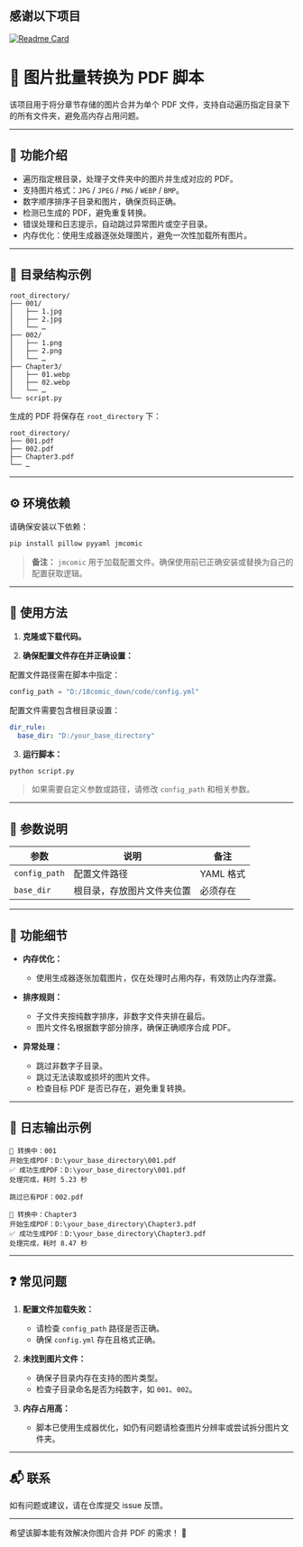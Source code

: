 ## 感谢以下项目
[![Readme Card](https://github-readme-stats.vercel.app/api/pin/?username=hect0x7&repo=JMComic-Crawler-Python)]([https://github.com/tonquer/JMComic-qt](https://github.com/hect0x7/JMComic-Crawler-Python)https://github.com/hect0x7/JMComic-Crawler-Python)


# 📄 图片批量转换为 PDF 脚本

该项目用于将分章节存储的图片合并为单个 PDF 文件，支持自动遍历指定目录下的所有文件夹，避免高内存占用问题。

---

## 📌 功能介绍

* 遍历指定根目录，处理子文件夹中的图片并生成对应的 PDF。
* 支持图片格式：`JPG` / `JPEG` / `PNG` / `WEBP` / `BMP`。
* 数字顺序排序子目录和图片，确保页码正确。
* 检测已生成的 PDF，避免重复转换。
* 错误处理和日志提示，自动跳过异常图片或空子目录。
* 内存优化：使用生成器逐张处理图片，避免一次性加载所有图片。

---

## 📂 目录结构示例

```
root_directory/
├── 001/
│   ├── 1.jpg
│   ├── 2.jpg
│   └── …
├── 002/
│   ├── 1.png
│   ├── 2.png
│   └── …
├── Chapter3/
│   ├── 01.webp
│   ├── 02.webp
│   └── …
└── script.py
```

生成的 PDF 将保存在 `root_directory` 下：

```
root_directory/
├── 001.pdf
├── 002.pdf
├── Chapter3.pdf
└── …
```

---

## ⚙️ 环境依赖

请确保安装以下依赖：

```bash
pip install pillow pyyaml jmcomic
```

> **备注：** `jmcomic` 用于加载配置文件。确保使用前已正确安装或替换为自己的配置获取逻辑。

---

## 📄 使用方法

1. **克隆或下载代码。**

2. **确保配置文件存在并正确设置：**

配置文件路径需在脚本中指定：

```python
config_path = "D:/18comic_down/code/config.yml"
```

配置文件需要包含根目录设置：

```yaml
dir_rule:
  base_dir: "D:/your_base_directory"
```

3. **运行脚本：**

```bash
python script.py
```

> 如果需要自定义参数或路径，请修改 `config_path` 和相关参数。

---

## 🔧 参数说明

| 参数            | 说明            | 备注      |
| ------------- | ------------- | ------- |
| `config_path` | 配置文件路径        | YAML 格式 |
| `base_dir`    | 根目录，存放图片文件夹位置 | 必须存在    |

---

## 🚩 功能细节

* **内存优化：**

  * 使用生成器逐张加载图片，仅在处理时占用内存，有效防止内存泄露。
* **排序规则：**

  * 子文件夹按纯数字排序，非数字文件夹排在最后。
  * 图片文件名根据数字部分排序，确保正确顺序合成 PDF。
* **异常处理：**

  * 跳过非数字子目录。
  * 跳过无法读取或损坏的图片文件。
  * 检查目标 PDF 是否已存在，避免重复转换。

---

## 📑 日志输出示例

```
📄 转换中：001
开始生成PDF：D:\your_base_directory\001.pdf
✅ 成功生成PDF：D:\your_base_directory\001.pdf
处理完成，耗时 5.23 秒

跳过已有PDF：002.pdf

📄 转换中：Chapter3
开始生成PDF：D:\your_base_directory\Chapter3.pdf
✅ 成功生成PDF：D:\your_base_directory\Chapter3.pdf
处理完成，耗时 8.47 秒
```

---

## ❓ 常见问题

1. **配置文件加载失败：**

   * 请检查 `config_path` 路径是否正确。
   * 确保 `config.yml` 存在且格式正确。

2. **未找到图片文件：**

   * 确保子目录内存在支持的图片类型。
   * 检查子目录命名是否为纯数字，如 `001`、`002`。

3. **内存占用高：**

   * 脚本已使用生成器优化，如仍有问题请检查图片分辨率或尝试拆分图片文件夹。

---

## 📬 联系

如有问题或建议，请在仓库提交 issue 反馈。

---

希望该脚本能有效解决你图片合并 PDF 的需求！ 🚀

